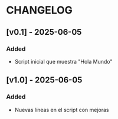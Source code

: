 # CHANGELOG

## [v0.1] - 2025-06-05
### Added
- Script inicial que muestra "Hola Mundo"

## [v1.0] - 2025-06-05
### Added
- Nuevas líneas en el script con mejoras 
